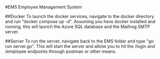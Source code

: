 #EMS Employee Management System

##Docker
To launch the docker services, navigate to the docker directory and run "docker compose up -d".
Assuming you have docker installed and running, this will launch the Azure SQL database and the Mailhog SMTP server.

##Server
To run the server, navigate back to the EMS folder and type "go run server.go".
This will start the server and allolw you to hit the /login and /employee endpoints through postman or other means.
